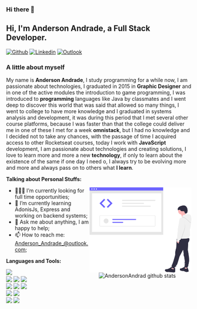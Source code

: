 ### Hi there 👋

<!-- Your title -->

## Hi, I'm Anderson Andrade, a Full Stack Developer.

[![Github](https://img.shields.io/badge/-Github-000?style=flat&logo=Github&logoColor=white)](https://github.com/AndersonAndrad)
[![Linkedin](https://img.shields.io/badge/-LinkedIn-blue?style=flat&logo=Linkedin&logoColor=white)](https://www.linkedin.com/in/andersonandrad/)
[![Outlook](https://img.shields.io/badge/-Outlook-blue?style=flat&logo=Gmail&logoColor=black)](mailto:Anderson_Andrade_@Outlook.com)
&nbsp;

<!--About you title-->

### A little about myself

<!--About you text-->

My name is **Anderson Andrade**, I study programming for a while now, I am passionate about technologies, I graduated in 2015 in **Graphic Designer** and in one of the active modules the introduction to game programming, I was introduced to **programming** languages ​​like Java by classmates and I went deep to discover this world that was said that allowed so many things, I went to college to have more knowledge and I graduated in systems analysis and development, it was during this period that I met several other course platforms, because I was faster than that the college could deliver me in one of these I met for a week **omnistack**, but I had no knowledge and I decided not to take any chances, with the passage of time I acquired access to other Rocketseat courses, today I work with **JavaScript** development, I am passionate about technologies and creating solutions, I love to learn more and more a new **technology**, if only to learn about the existence of the same if one day I need o, I always try to be evolving more and more and always pass on to others what **I learn**.

<!-- Talking about you -->

**Talking about Personal Stuffs:**

<!-- Any image aligned to the right. Beware the width -->
<img width="55%" align="right" alt="Github" src="https://raw.githubusercontent.com/AndersonAndrad/AndersonAndrad/a9a4e129d35c9c63ebdada2713fbf6c0d7960b52/images/centerimage.svg" />

- 👨🏽‍💻 I’m currently looking for full time opportunities;
- 🌱 I’m currently learning AdonisJs, Express and working on backend systems;
- 💬 Ask me about anything, I am happy to help;
- 📫 How to reach me: Anderson_Andrade_@outlook.com;

**Languages and Tools:**

<!-- Your github readme stats
You can use this api: https://github.com/anuraghazra/github-readme-stats
-->

<p>
  <a href="https://github.com/AndersonAndrad">
    <img width="50%" align="right" alt="AndersonAndrad github stats" src="https://github-readme-stats.vercel.app/api?username=AndersonAndrad&show_icons=true&hide_border=true&theme=dark" />
    <img src="https://github-readme-stats.vercel.app/api/top-langs/?username=AndersonAndrad&icons=true&title_color=ffffff&icon_color=2A75CF&text_color=daf7dc&bg_color=191919">
  </a>
  <!-- Your languages and tools. Be careful with the alignment. 
  You can use this sites to get logos: https://www.vectorlogo.zone or https://simpleicons.org/
  -->
    <br>
<code><img width="10%" src="https://www.vectorlogo.zone/logos/reactjs/reactjs-ar21.svg"></code>
<code><img width="10%" src="https://www.vectorlogo.zone/logos/javascript/javascript-ar21.svg"></code>
<code><img width="10%" src="https://www.vectorlogo.zone/logos/typescriptlang/typescriptlang-ar21.svg"></code>
<br />
<code><img width="10%" src="https://www.vectorlogo.zone/logos/nodejs/nodejs-ar21.svg"></code>
<code><img width="10%" src="https://www.vectorlogo.zone/logos/expressjs/expressjs-ar21.svg"></code>
<code><img width="10%" src="https://www.vectorlogo.zone/logos/mysql/mysql-ar21.svg"></code>
<br />
<code><img width="10%" src="https://www.vectorlogo.zone/logos/git-scm/git-scm-ar21.svg"></code>
<code><img width="10%" src="https://www.vectorlogo.zone/logos/docker/docker-ar21.svg"></code>
<br />
<code><img width="10%" src="https://www.vectorlogo.zone/logos/visualstudio_code/visualstudio_code-ar21.svg"></code>
<code><img width="10%" src="https://www.vectorlogo.zone/logos/figma/figma-ar21.svg"></code>
</p>



